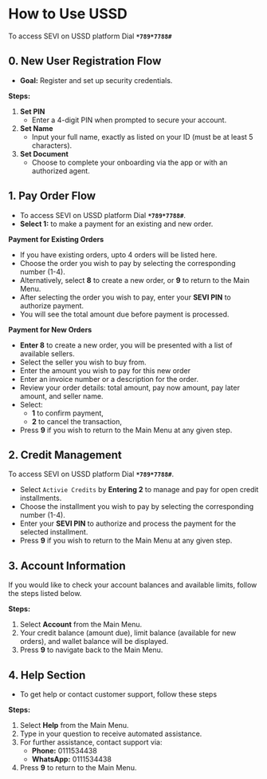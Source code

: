 # How to Use USSD

To access SEVI on USSD platform Dial **`*789*7788#`**


## 0. New User Registration Flow

- **Goal:** Register and set up security credentials.

**Steps:**

1. **Set PIN**
    - Enter a 4-digit PIN when prompted to secure your account.
2. **Set Name**
    - Input your full name, exactly as listed on your ID (must be at least 5 characters).
3. **Set Document**
    - Choose to complete your onboarding via the app or with an authorized agent.


## 1. Pay Order Flow
- To access SEVI on USSD platform Dial **`*789*7788#`**.
- **Select 1:** to make a payment for an existing and new order.

**Payment for Existing Orders**

- If you have existing orders, upto 4 orders will be listed here. 
- Choose the order you wish to pay by selecting the corresponding number (1-4).
- Alternatively, select **8** to create a new order, or **9** to return to the Main Menu.
- After selecting the order you wish to pay, enter your **SEVI PIN** to authorize payment.
- You will see the total amount due before payment is processed.

**Payment for New Orders**

- **Enter 8** to create a new order, you will be presented with a list of available sellers.
- Select the seller you wish to buy from.
- Enter the amount you wish to pay for this new order
- Enter an invoice number or a description for the order.
- Review your order details: total amount, pay now amount, pay later amount, and seller name.
- Select:
	- **1** to confirm payment,
	- **2** to cancel the transaction,
- Press **9** if you wish to return to the Main Menu at any given step.

## 2. Credit Management
To access SEVI on USSD platform Dial **`*789*7788#`**.

- Select `Activie Credits` by **Entering 2** to manage and pay for open credit installments.
- Choose the installment you wish to pay by selecting the corresponding number (1-4).
- Enter your **SEVI PIN** to authorize and process the payment for the selected installment.
- Press **9** if you wish to return to the Main Menu at any given step.

## 3. Account Information

If you would like to check your account balances and available limits, follow the steps listed below.

**Steps:**

1. Select **Account** from the Main Menu.
2. Your credit balance (amount due), limit balance (available for new orders), and wallet balance will be displayed.
3. Press **9** to navigate back to the Main Menu.


## 4. Help Section

- To get help or contact customer support, follow these steps

**Steps:**

1. Select **Help** from the Main Menu.
2. Type in your question to receive automated assistance.
3. For further assistance, contact support via:
	- **Phone:** 0111534438
	- **WhatsApp:** 0111534438
4. Press **9** to return to the Main Menu.